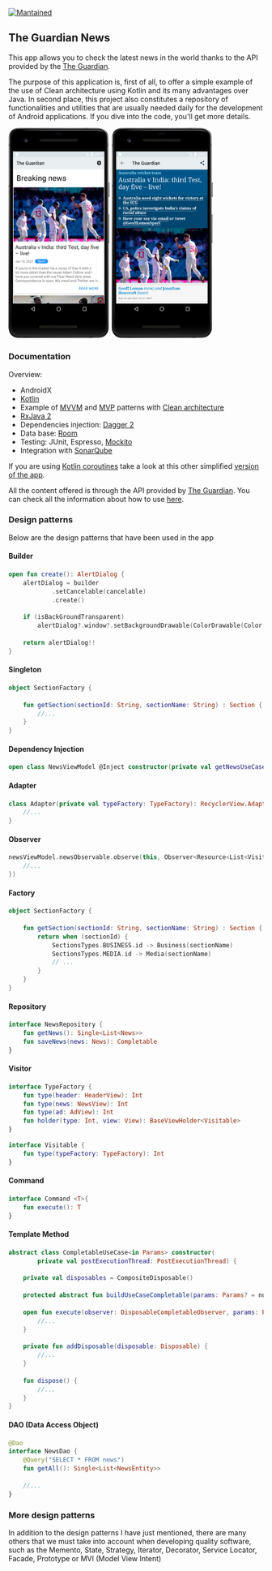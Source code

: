 [![Mantained](https://img.shields.io/badge/Maintained%3F-yes-green.svg)]()

## The Guardian News

This app allows you to check the latest news in the world thanks to the API provided by the [The Guardian](https://www.theguardian.com/uk).

The purpose of this application is, first of all, to offer a simple example of the use of Clean architecture using Kotlin and its many advantages over Java. In second place, this project also constitutes a repository of functionalities and utilities that are usually needed daily for the development of Android applications. If you dive into the code, you'll get more details.

<img src = "https://github.com/javimartd/The-Guardian/blob/master/screenshots/pixel_2_home.png" width ="200" /> <img src = "https://github.com/javimartd/The-Guardian/blob/master/screenshots/pixel_2_web.png" width ="200" />

### Documentation

Overview:
- AndroidX
- [Kotlin][1]
- Example of [MVVM][2] and [MVP][3] patterns with [Clean architecture][4]
- [RxJava 2][5] 
- Dependencies injection: [Dagger 2][6]
- Data base: [Room][7]
- Testing: JUnit, Espresso, [Mockito][8]
- Integration with [SonarQube][9]

If you are using [Kotlin coroutines][11] take a look at this other simplified [version of the app][10].

All the content offered is through the API provided by [The Guardian](https://www.theguardian.com/uk). You can check all the information about how to use [here](https://open-platform.theguardian.com/).

[1]: https://kotlinlang.org/docs/reference/
[2]: https://upday.github.io/blog/model-view-viewmodel/
[3]: https://upday.github.io/blog/model-view-presenter/
[4]: https://blog.cleancoder.com/uncle-bob/2012/08/13/the-clean-architecture.html?utm_source=pocket_mylist
[5]: https://github.com/ReactiveX/RxJava
[6]: https://google.github.io/dagger/
[7]: https://developer.android.com/training/data-storage/room/index.html
[8]: https://site.mockito.org/
[9]: https://www.sonarqube.org
[10]: https://github.com/javimartd/the-guardian-v2
[11]: https://developer.android.com/kotlin/coroutines?utm_source=pocket_mylist


### Design patterns
Below are the design patterns that have been used in the app

#### Builder

```kotlin
open fun create(): AlertDialog {
    alertDialog = builder
            .setCancelable(cancelable)
            .create()

    if (isBackGroundTransparent)
        alertDialog?.window?.setBackgroundDrawable(ColorDrawable(Color.TRANSPARENT))

    return alertDialog!!
}
```

#### Singleton

```kotlin
object SectionFactory {

    fun getSection(sectionId: String, sectionName: String) : Section {
        //...
    }
}
```

#### Dependency Injection

```kotlin
open class NewsViewModel @Inject constructor(private val getNewsUseCase: GetNewsUseCase): ViewModel() {
```

#### Adapter

```kotlin
class Adapter(private val typeFactory: TypeFactory): RecyclerView.Adapter<BaseViewHolder<Visitable>>() {
    //...
}
```

#### Observer

```kotlin
newsViewModel.newsObservable.observe(this, Observer<Resource<List<Visitable>>> {
    //...
})
```

#### Factory

```kotlin
object SectionFactory {

    fun getSection(sectionId: String, sectionName: String) : Section {
        return when (sectionId) {
            SectionsTypes.BUSINESS.id -> Business(sectionName)
            SectionsTypes.MEDIA.id -> Media(sectionName)
            // ...
        }
    }
}
```

#### Repository

```kotlin
interface NewsRepository {
    fun getNews(): Single<List<News>>
    fun saveNews(news: News): Completable
}

```
#### Visitor

```kotlin
interface TypeFactory {
    fun type(header: HeaderView): Int
    fun type(news: NewsView): Int
    fun type(ad: AdView): Int
    fun holder(type: Int, view: View): BaseViewHolder<Visitable>
}
```

```kotlin
interface Visitable {
    fun type(typeFactory: TypeFactory): Int
}
```

#### Command

```kotlin
interface Command <T>{
    fun execute(): T
}
```

#### Template Method

```kotlin
abstract class CompletableUseCase<in Params> constructor(
        private val postExecutionThread: PostExecutionThread) {

    private val disposables = CompositeDisposable()

    protected abstract fun buildUseCaseCompletable(params: Params? = null): Completable

    open fun execute(observer: DisposableCompletableObserver, params: Params? = null) {
        //...
    }

    private fun addDisposable(disposable: Disposable) {
        //...
    }

    fun dispose() {
        //...
    }
}
```

#### DAO (Data Access Object)

```kotlin
@Dao
interface NewsDao {
    @Query("SELECT * FROM news")
    fun getAll(): Single<List<NewsEntity>>
    
    //...
}
```

### More design patterns 

In addition to the design patterns I have just mentioned, there are many others that we must take into account when developing quality software, such as the Memento, State, Strategy, Iterator, Decorator, Service Locator, Facade, Prototype or MVI (Model View Intent) 

